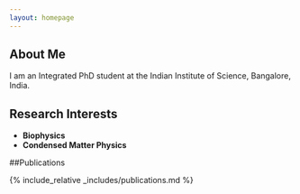 ```yaml
---
layout: homepage
---
```


## About Me

I am an Integrated PhD student at the Indian Institute of Science, Bangalore, India.

## Research Interests

- **Biophysics**
- **Condensed Matter Physics**

##Publications

 {% include_relative _includes/publications.md %} 
